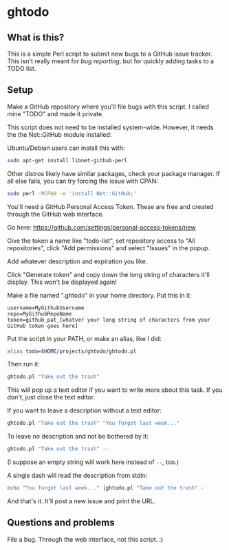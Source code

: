 # ghtodo

## What is this?

This is a simple Perl script to submit new bugs to a GitHub issue tracker.
This isn't really meant for _bug reporting_, but for quickly adding tasks to a
TODO list.

## Setup

Make a GitHub repository where you'll file bugs with this script. I called
mine "TODO" and made it private.

This script does not need to be installed system-wide. However, it needs the
the Net::GitHub module installed:

Ubuntu/Debian users can install this with:

```bash
sudo apt-get install libnet-github-perl
```

Other distros likely have similar packages, check your package manager. If all
else fails, you can try forcing the issue with CPAN:

```bash
sudo perl -MCPAN -e 'install Net::GitHub;'
```

You'll need a GitHub Personal Access Token. These are free and created through
the GitHub web interface.

Go here: https://github.com/settings/personal-access-tokens/new

Give the token a name like "todo-list", set repository access to
"All repositories", click "Add permissions" and select "Issues" in the popup.

Add whatever description and expiration you like.

Click "Generate token" and copy down the long string of characters it'll
display. This won't be displayed again!

Make a file named ".ghtodo" in your home directory. Put this in it:

```
username=MyGithubUsername
repo=MyGithubRepoName
token=github_pat_[whatver your long string of characters from your GitHub token goes here]
```

Put the script in your PATH, or make an alias, like I did:

```bash
alias todo=$HOME/projects/ghtodo/ghtodo.pl
```

Then run it:

```bash
ghtodo.pl "Take out the trash"
```

This will pop up a text editor if you want to write more about this task. If
you don't, just close the text editor.

If you want to leave a description without a text editor:

```bash
ghtodo.pl "Take out the trash" "You forgot last week..."
```

To leave _no_ description and not be bothered by it:

```bash
ghtodo.pl "Take out the trash" --
```

(I suppose an empty string will work here instead of `--`, too.)

A single dash will read the description from stdin:

```bash
echo "You forgot last week..." |ghtodo.pl "Take out the trash" -
```

And that's it. It'll post a new issue and print the URL.


## Questions and problems

File a bug. Through the web interface, not this script.  :)


